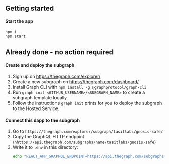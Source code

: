 ## Getting started

#### Start the app

```sh
npm i
npm start
```

## Already done - no action required

#### Create and deploy the subgraph

1. Sign up on https://thegraph.com/explorer/
2. Create a new subgraph on https://thegraph.com/dashboard/
3. Install Graph CLI with `npm install -g @graphprotocol/graph-cli`
4. Run `graph init <GITHUB_USERNAME>/<SUBGRAPH_NAME>` to create a subgraph template locally.
5. Follow the instructions `graph init` prints for you to deploy the subgraph to the Hosted Service.

#### Connect this dapp to the subgraph

1. Go to `https://thegraph.com/explorer/subgraph/tasitlabs/gnosis-safe/`
2. Copy the GraphQL HTTP endpoint (`hhttps://api.thegraph.com/subgraphs/name/tasitlabs/gnosis-safe`)
3. Write it to `.env` in this directory:
   ```sh
   echo "REACT_APP_GRAPHQL_ENDPOINT=https://api.thegraph.com/subgraphs/name/tasitlabs/gnosis-safe" > .env
   ```
